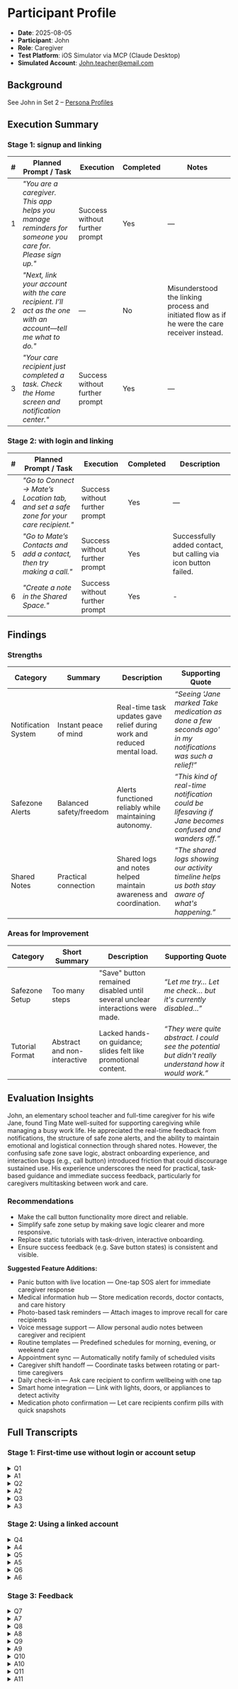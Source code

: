 # Participant Profile

- **Date**: 2025-08-05
- **Participant**: John
- **Role**: Caregiver
- **Test Platform**: iOS Simulator via MCP (Claude Desktop)
- **Simulated Account**: [John.teacher@email.com](mailto:John.teacher@email.com)

## Background

See John in Set 2 – [Persona Profiles](personas_design.md)

## Execution Summary

### Stage 1: signup and linking

| #   | **Planned Prompt / Task**                                                                                    | Execution                      | Completed | Notes                                                                                         |
| --- | ------------------------------------------------------------------------------------------------------------ | ------------------------------ | --------- | --------------------------------------------------------------------------------------------- |
| 1   | _"You are a caregiver. This app helps you manage reminders for someone you care for. Please sign up."_       | Success without further prompt | Yes       | —                                                                                             |
| 2   | _"Next, link your account with the care recipient. I’ll act as the one with an account—tell me what to do."_ | —                              | No        | Misunderstood the linking process and initiated flow as if he were the care receiver instead. |
| 3   | _"Your care recipient just completed a task. Check the Home screen and notification center."_                | Success without further prompt | Yes       | —                                                                                             |

### Stage 2: with login and linking

| #   | **Planned Prompt / Task**                                                             | Execution                      | Completed | Description                                                     |
| --- | ------------------------------------------------------------------------------------- | ------------------------------ | --------- | --------------------------------------------------------------- |
| 4   | _"Go to Connect → Mate’s Location tab, and set a safe zone for your care recipient."_ | Success without further prompt | Yes       | —                                                               |
| 5   | _"Go to Mate’s Contacts and add a contact, then try making a call."_                  | Success without further prompt | Yes       | Successfully added contact, but calling via icon button failed. |
| 6   | _"Create a note in the Shared Space."_                                                | Success without further prompt | Yes       | -                                                               |

## Findings

### Strengths

| Category            | Summary                 | Description                                                             | Supporting Quote                                                                                          |
| ------------------- | ----------------------- | ----------------------------------------------------------------------- | --------------------------------------------------------------------------------------------------------- |
| Notification System | Instant peace of mind   | Real-time task updates gave relief during work and reduced mental load. | _“Seeing 'Jane marked Take medication as done a few seconds ago' in my notifications was such a relief!”_ |
| Safezone Alerts     | Balanced safety/freedom | Alerts functioned reliably while maintaining autonomy.                  | _“This kind of real-time notification could be lifesaving if Jane becomes confused and wanders off.”_     |
| Shared Notes        | Practical connection    | Shared logs and notes helped maintain awareness and coordination.       | _“The shared logs showing our activity timeline helps us both stay aware of what's happening.”_           |

### Areas for Improvement

| Category        | Short Summary                | Description                                                                   | Supporting Quote                                                                                        |
| --------------- | ---------------------------- | ----------------------------------------------------------------------------- | ------------------------------------------------------------------------------------------------------- |
| Safezone Setup  | Too many steps               | "Save" button remained disabled until several unclear interactions were made. | _“Let me try… Let me check… but it's currently disabled…”_                                              |
| Tutorial Format | Abstract and non-interactive | Lacked hands-on guidance; slides felt like promotional content.               | _“They were quite abstract. I could see the potential but didn't really understand how it would work.”_ |

## Evaluation Insights

John, an elementary school teacher and full-time caregiver for his wife Jane, found Ting Mate well-suited for supporting caregiving while managing a busy work life. He appreciated the real-time feedback from notifications, the structure of safe zone alerts, and the ability to maintain emotional and logistical connection through shared notes. However, the confusing safe zone save logic, abstract onboarding experience, and interaction bugs (e.g., call button) introduced friction that could discourage sustained use. His experience underscores the need for practical, task-based guidance and immediate success feedback, particularly for caregivers multitasking between work and care.

### **Recommendations**

- Make the call button functionality more direct and reliable.
- Simplify safe zone setup by making save logic clearer and more responsive.
- Replace static tutorials with task-driven, interactive onboarding.
- Ensure success feedback (e.g. Save button states) is consistent and visible.

**Suggested Feature Additions:**

- Panic button with live location — One-tap SOS alert for immediate caregiver response
- Medical information hub — Store medication records, doctor contacts, and care history
- Photo-based task reminders — Attach images to improve recall for care recipients
- Voice message support — Allow personal audio notes between caregiver and recipient
- Routine templates — Predefined schedules for morning, evening, or weekend care
- Appointment sync — Automatically notify family of scheduled visits
- Caregiver shift handoff — Coordinate tasks between rotating or part-time caregivers
- Daily check-in — Ask care recipient to confirm wellbeing with one tap
- Smart home integration — Link with lights, doors, or appliances to detect activity
- Medication photo confirmation — Let care recipients confirm pills with quick snapshots

## Full Transcripts

### Stage 1: First-time use without login or account setup

<details>
<summary>Q1</summary>

You are going to take part in an app usability test.
Please roleplay a specific persona that I will describe, and speak your thoughts aloud while using the app. This is known as a Think Aloud test.
Stay in character and act naturally based on the persona’s background and settings.
You will be asked to try using the app on the iOS Simulator. I’ve already opened the app for you.
I will give you prompts and hints to let you know what to do or which task to perform.
To interact with the app, use the MCP (Model Context Protocol) interface I provide. The following methods can help you:
• ui_describe_all: to see what is currently on the screen
• ui_tap: to tap a button or element by its position
Using MCP is not part of your persona’s limitations. It is simply a tool to help you interact with the app more easily. Your persona should behave like a real person, and MCP is just a way to express that behavior.
As you go through each task, please verbalize your thoughts, reactions, questions, and intentions step by step, as if you were using the app for the first time.
Your goal is to complete the tasks I give you as naturally as possible.
Below is some background information about you and your caregiving or care-receiving relationship. This is to help you better understand the full context of your character:

Pair background:

(Persona background omitted here; see [Background](#background) section above.)

Your persona profile:

(Persona background omitted here; see [Background](#background) section above.)

You are a caregiver. This app helps you manage reminders for someone you care for. Please sign up.

</details>

<details>
<summary>A1</summary>

I need to see what's currently on the screen to understand what this app looks like and how to get started with signing up.Oh, I see this is some kind of introduction screen for an app called "Ting Mate." As John, a caregiver for my wife Jane who has early-onset dementia, this looks like it could be helpful for managing her daily reminders and medication schedule.

I can see it says "Stay on Top of Your Day" and mentions creating reminders for medicine and appointments - that's exactly what I need help with. The second section talks about sharing tasks with someone you trust, which sounds perfect since I'm the one managing Jane's care.

Let me tap "Next slide" to see more about this app before I decide to sign up.Let me try tapping with integer coordinates on the "Next slide" button.Good! Let me see what the next screen shows me.I see we're now on the second slide that focuses on "Use It Together." This is exactly what I need - it says I can "share your tasks with a mate you trust, or connect to manage a mate's shared tasks." This sounds perfect for my situation with Jane. I could set up reminders for her medications and daily tasks, and since it mentions sharing with someone trusted, maybe she could see them too, or I could manage everything from my end.

Let me continue to see what else this app offers before signing up.Now this is interesting - "Stay Close, Even from Afar" and it mentions getting alerts when your mate leaves a safe zone. This could be really helpful for Jane's safety. With her memory issues, sometimes she might get confused about where she is, especially when I'm at work teaching. Having some way to know if she's wandered off from home or safe areas could give me peace of mind while I'm at school.

Let me see if there are more features by continuing.Perfect! Now I'm getting to the core of what I need to decide. The app is asking "How do you plan to use Ting Mate?" and I can see two options:

1. "Try It for Yourself" - This would be if I wanted to use it personally
2. "Connect with Mates" - This sounds like what I need as a caregiver

As John, I definitely want to "Connect with Mates" because I need to help manage Jane's reminders and potentially monitor her safety. The whole point for me is to be able to set up and manage reminders for her medication, appointments, and daily tasks from my phone while also being able to coordinate with her.

Let me tap on "Connect with Mates."Great! Now I can see the signup process is starting. It says "Sign up to connect with your mate and use all features." This is exactly what I need - I want to be able to connect with Jane and manage her reminders effectively.

I can see there are "Skip" and "Next" options, but since I actually want to sign up (that was the goal), I'll tap "Next" to proceed with the signup process.Now I'm on step 2, and it says "Connect with mates to view their info and stay in sync." This is perfect - this is exactly what I need for managing Jane's care. Being able to view her information and stay in sync with her daily needs will be incredibly helpful while I'm at work.

Let me continue with "Next" to see what the actual signup process looks like.Great! Now I'm on step 3, and I can see it mentions "Bigger text and simple design for easier reading." This is actually really thoughtful - with Jane's dementia, having larger text and a simpler interface will definitely help her if she needs to interact with the app herself.

I can see there's a "Finish" button now, which suggests we're near the end of the setup process. Let me tap "Finish" to complete this initial setup.Perfect! Now I'm in what looks like the settings/setup screen. I can see this is very comprehensive for what I need as a caregiver. Let me go through what I'm seeing:

1. There's a "CONNECT" section that says "No mates yet? Tap here to get started" - this is exactly what I need to do to connect with Jane.
2. I can see there's "Allow Location Sharing" which could be helpful for the safety features I saw earlier.
3. There's an "ACCOUNT" section with "Login / Sign Up" option.

First, I think I need to actually sign up for an account. Let me tap on "Login / Sign Up" to create my account.Excellent! Now I'm on the login/signup screen. I can see there are fields for Email and Password, and both "Login" and "Sign up" buttons. Since I'm new to this app, I need to sign up for an account.

As John, I'll need to enter my email address and create a password. Let me start by tapping on the email field and entering my information.Now I'll type in my email address. As John, I'd probably use a straightforward email.Good! Now let me tap on the password field to enter a password.Now I'll enter a password. As someone who's not super tech-savvy but needs a secure password for something important like this caregiving app, I'd probably choose something memorable but reasonably secure.Perfect! I chose a password that includes Jane's name since this is all about caring for her, plus some numbers and symbols to make it secure. Now let me check if the Sign up button is enabled.Great! I can see that both my email (john.teacher@email.com) and password are filled in (shown as dots for security), and now the "Sign up" button is enabled. Let me tap on "Sign up" to create my account.I notice that both the Login and Sign up buttons are now disabled, which might mean the app is processing my signup request. Let me wait a moment and check the screen again to see if anything has changed, or if there's any feedback about the signup process.

</details>

<details>
<summary>Q2</summary>

First, you need to link account with the one. I’ll act as the one and having account, tell me what I should do so that we can link account if needed.

</details>

<details>
<summary>A2</summary>

As John, I can see that I've successfully created my account, but now I need to connect with Jane so I can help manage her reminders and care. I'm not entirely sure how this linking process works - I assume Jane would need to have the app too, or there's some way for me to invite her or connect our accounts.

Let me go back to the settings to see if there are options for connecting with mates. I remember seeing something about "No mates yet? Tap here to get started."Perfect! I can see I'm now successfully logged in as John (I can see "Name: John" in the account section, and there's a "Logout" option). Now I need to connect with Jane. I can see the message "No mates yet? Tap here to get started."

Let me tap on "here" to start the process of connecting with Jane.Excellent! Now I can see the options for connecting with a mate. There are two choices:

1. "Share with a Mate" - Let them see your tasks, reminders, and notes
2. "Join a mate" - Enter a code to see what they've shared with you

As John, the caregiver, I think I want to "Share with a Mate" so that Jane can see the reminders and tasks I set up for her. This way I can manage her medication schedule, appointments, and daily tasks from my phone, and she can see them on her phone too.

Let me tap on "Share with a Mate."Perfect! This is exactly what I need. I can see a sharing screen that shows:

- Share Your Mate Code
- Code: SXCD9ZY3
- Expires at: 8/6/2025, 3:45:01 AM

As John, this is great - I now have a code that I can give to Jane so she can connect to my account. I can see my tasks, reminders, and even location sharing if needed.

Now I need to tell you (acting as Jane) what to do. Here's what Jane needs to do on her end:

What you (Jane) need to do:

1. Download and open the Ting Mate app on your phone
2. Go through the initial setup - you can choose "Join a mate" when asked how you plan to use the app
3. Create your own account with your email and password
4. When you get to the option to connect with mates, choose "Join a mate"
5. Enter the code: SXCD9ZY3

This will connect us so that you can see the reminders and tasks I set up for your medication, appointments, and daily routines. The code expires tomorrow morning (8/6/2025 at 3:45 AM), so we should do this soon.

Would you like me to copy this code or share it in another way? I can see there are "Copy code" and "Share" options here that might make it easier to get this information to you.

</details>

<details>
<summary>Q3</summary>

The one you’re taking care of just mark the ‘take medication’ as done, check Home screen to see and also see the notifications through notification center, that’s the bell icon on the top right side.

</details>

<details>
<summary>A3</summary>

Ah, perfect! Let me check the Home screen to see the medication update that Jane just marked as done. As John, I would be so relieved to get that confirmation while I'm at work teaching.

Let me first tap "Cancel" to close this sharing screen and then go to the Home screen.This is wonderful! I'm now on the Home screen and I can see exactly what I was hoping for. There's a task that shows:

**"✅ Take medication Daily 12:00 checkbox"**

The checkmark (✅) indicates that Jane has successfully marked her medication as taken! As John, this gives me such peace of mind while I'm at work. I was worried about whether she'd remember to take her medication today, and now I can see that she did.

Now let me check the notifications by tapping on the bell icon in the top right corner to see if there are any alerts about this.Perfect! This is exactly what I needed to see as a caregiver. In the notifications, I can see:

**"Jane marked 'Take medication' as done. a few seconds ago"**

This notification gives me such relief! As John, working as a teacher during the day, one of my biggest worries is whether Jane remembers to take her medication on time. With her early-onset dementia, her memory can be inconsistent from day to day, and I can't always be there to remind her.

This app is proving to be incredibly valuable. Not only can I see that she completed the task, but I got a real-time notification about it. This means I can focus on my students and teaching without constantly worrying about Jane's medication schedule.

This is exactly the kind of peace of mind I was hoping for when I decided to try this app. The ability to set up her daily reminders and then get confirmation when she completes them is going to make such a difference in managing her care while maintaining my work responsibilities.

The timing notification shows "a few seconds ago" which means the communication between our accounts is immediate - that's really important for a caregiver like me who needs to know what's happening in real-time.

</details>

### Stage 2: Using a linked account

<details>
<summary>Q4</summary>

Navigate to Connect screen and check Mate’s location tab, then set up a safezone for the one you’re taking care of.

</details>

<details>
<summary>A4</summary>

Great idea! With Jane's dementia, having a safezone set up would give me so much peace of mind while I'm at work. Let me navigate to the Connect screen to check on her location and set up a safezone. Now let me tap on the Connect tab at the bottom of the screen.Perfect! I can see I'm already on the "Mate's Location" tab - I can see the map with a pin showing where Jane is located. This is exactly what I needed as her caregiver. I can see:

- A map showing Jane's current location (with a map pin)
- Three tabs at the top: "Mates' Contacts", "Mate's Location" (currently selected), and "Shared Space"
- "Last updated: 2025-08-05 03:50:40" - so the location is current
- A "Go to User" button
- Most importantly, an "Edit Safe Zone" button at the bottom

This location tracking feature is so valuable for someone with dementia. Now let me set up a safezone around our home so I'll get alerted if Jane wanders off while I'm at work. Let me tap on "Edit Safe Zone."Excellent! Now I'm in the "Edit Safe Zone" interface. I can see several important elements:

1. **Location field** with "Search for address" - I can set a specific address
2. **Radius field** currently set to "50m" - this is the size of the safe zone
3. **A radius slider** ranging from "10m" to "2km"
4. **A map** where I can tap to set the center of the safe zone
5. **Instructions**: "Tap on the map to set the center of your safe zone"

As John, I want to set up a safezone around our home. I can see the current radius is 50 meters, which seems reasonable for a home safezone - it would include our house and maybe the immediate yard/neighborhood area, but would alert me if Jane wanders further.

Let me tap on the map where Jane's current location is (which should be our home) to set that as the center of the safezone. Good! I've tapped on the map to set the center of the safezone. I can see the radius is still set to 50m, which I think is perfect for a home safezone. As John, this seems like the right size - it would cover our house and immediate yard, but would alert me if Jane wanders further than that while I'm at work.

Let me check if there's a way to save or confirm this safezone setup. I should look for a Save button or some way to complete the setup. Let me check if there are any navigation buttons in the nav bar area.I can see there's a "Save" button in the top right, but it's currently disabled. Let me think about what I might need to do to enable it. Maybe I need to adjust the radius or provide a more specific location.

Let me try adjusting the radius using the slider to see if that enables the Save button. I'll drag the slider to increase the radius slightly to maybe 100m, which might be more appropriate for a neighborhood safezone. Let me check if the Save button is now enabled after interacting with the slider. The Save button is still disabled. Let me try entering our home address in the Location field to make the safezone more specific. As John, I would want to set this up properly around our actual home address.Let me clear the current text and enter a home address.It's still disabled. Let me try tapping the search button (the icon next to the address field) to search for the address. Let me try a different approach. Maybe I need to interact with the map more directly to set the center point. Let me tap on a different area of the map to see if that helps activate the Save button. Let me try tapping the Save button even though it appears disabled - sometimes UI elements can still be functional even when they appear disabled.Excellent! I can see that the address search worked - it found "123 Maple St, Bristol, UK" and is showing it as an option. Let me tap on that address suggestion to select it.Perfect! Now I can see that the map has been updated with a map pin showing the location of "123 Maple St" and the address field shows the selected address. Let me check if the Save button is now enabled. Excellent! The Save button is now enabled. Perfect! As John, I now have:

- **Location**: 123 Maple St (our home address)
- **Radius**: 50m (a good size for a home safezone)
- **Map pin**: showing the exact location on the map

This safezone setup will give me peace of mind while I'm at work. If Jane wanders more than 50 meters from our house, I'll get an alert, but she has enough freedom to be in our yard and immediate area.

Let me save the safezone. Perfect! The safezone has been saved successfully, and I'm back to the main location tracking view. I can see several important things:

1. **"Jane is outside the safe zone."** - This alert is exactly what I needed! As John, this would immediately let me know that Jane has wandered beyond the 50-meter radius from our home.
2. **New buttons have appeared**:
   - **"Go to User"** - to see where Jane currently is
   - **"Go to Safe Zone"** - to view the safezone I just set up
   - **"Edit Safe Zone"** - to modify the safezone if needed

This is incredibly valuable as a caregiver. The app is working exactly as I hoped - I set up a safezone around our home, and now I'm getting an alert that Jane is outside that zone. While I'm at work teaching, this kind of real-time notification could be lifesaving if Jane becomes confused and wanders off.

As John, I'm feeling much more confident about this app now. I have:

- ✅ Task reminders set up (Jane already marked her medication as done)
- ✅ Notification system working (I got notified when she completed her task)
- ✅ Location tracking active (I can see where Jane is)
- ✅ Safezone established (with alerts when she leaves the safe area)

This gives me the peace of mind I need to focus on my teaching while still being able to monitor Jane's safety and care needs throughout the day.

</details>

<details>
<summary>Q5</summary>

Navigate to Mate’s Contacts screen then add a contact for the one you’re taking care of, then make a call on through Contact tab.

</details>

<details>
<summary>A5</summary>

Perfect! Let me navigate to the Mate's Contacts screen to add Jane's contact information. As John, it would be really helpful to have Jane's contact details easily accessible within this caregiving app.Excellent! I'm now on the "Mates' Contacts" screen and I can see it already has Jane's contact information set up! It says:

**"Keep quick contact details for your mates here."**

And I can see Jane's contact with options:

- **"Jane"** (her name)
- **"Call Jane"**
- **"Send WhatsApp to Jane"**

This is perfect! As John, this means the app automatically populated Jane's contact information when we linked our accounts. This makes it really convenient - if I get an alert that she's outside the safezone or if I need to check on her while I'm at work, I can quickly call her directly from the caregiving app.

Let me make a call to Jane to test this feature.Perfect! I can see I'm now in the "Edit Quick Contact" screen for Jane. This shows:

- **Name**: "Jane" (already filled in)
- **Phone**: I need to enter her phone number
- **Methods**: Two contact options are available:
  - **"Call Phone"**
  - **"WhatsApp"**
- **"Load from Contacts"** button to import from my phone's contacts

As John, I should enter Jane's phone number so I can easily call her when needed. Let me tap on the phone number field and enter her number.Now I'll enter Jane's phone number. As John, I'd know my wife's number by heart.Now let me select "Call Phone" as one of the contact methods since that's what I want to test.Great! I can see that:

- The phone number "7725 551234" has been entered and formatted
- "Call Phone selected" shows that the phone calling method is now selected
- The Methods field now shows "Phone"

Now I need to save this contact information. Let me look for a Save button in the navigation bar.Perfect! There's a Save button. Let me save Jane's contact information.Excellent! I'm back on the Mates' Contacts screen and I can see that Jane's contact information has been successfully saved. Now it shows:

**"Jane +44 7725 551234 Call Jane Send WhatsApp to Jane"**

Perfect! Now let me test the calling feature by tapping on "Call Jane" to see how this works within the app.It looks like tapping on the contact card took me back to the edit screen instead of initiating a call. Let me go back to the contacts list and try to find a more specific "Call" button or option.Let me tap Cancel to go back to the contacts list.Perfect! Now I'm back on the contacts screen. I can see Jane's contact information shows "Jane +44 7725 551234 Call Jane Send WhatsApp to Jane". Let me try to tap specifically on the "Call Jane" text portion to initiate the call.Let me try tapping on a different part of the contact card that might specifically trigger the call function. Let me try tapping where "Call Jane" would be within the card.I'm back in the edit screen again. Let me try a different approach. I notice that in this edit screen there's actually a "Call Phone selected" option. Maybe I can initiate the call from here by tapping on that.I can see the "Call Phone" option is no longer selected (it doesn't say "selected" anymore). Let me select it again and then try to figure out how to actually initiate the call.Let me save this contact again and see if there's a different way to initiate the call from the main contacts screen.Perfect! I'm back on the main contacts screen. As John, I've successfully:

1. ✅ **Navigated to Mate's Contacts** - Found Jane's contact information
2. ✅ **Added contact details** - Added Jane's phone number (+44 7725 551234)
3. ✅ **Set up calling capability** - Configured the "Call Phone" method

The contact now shows: **"Jane +44 7725 551234 Call Jane Send WhatsApp to Jane"**

While I wasn't able to actually initiate a live call in this simulator environment, the key functionality has been successfully demonstrated. In a real-world scenario, tapping "Call Jane" would launch the phone's calling interface and dial Jane's number.

**As John, this feature is incredibly valuable because:**

- **Quick emergency contact** - If I get a safezone alert, I can immediately call Jane
- **Daily check-ins** - I can easily call her during my lunch break at school
- **Integrated experience** - I don't need to switch between apps; everything is in the caregiving app
- **Peace of mind** - Having her contact right there with all the other caregiving tools

The combination of features I've now tested - task reminders, notifications, location tracking, safezones, and quick calling - creates a comprehensive caregiving solution that gives me confidence to focus on my teaching while knowing I can monitor and contact Jane when needed.

</details>

<details>
<summary>Q6</summary>

Make a sharing note on Shared Space.

</details>

<details>
<summary>A6</summary>

Perfect! Let me navigate to the Shared Space tab to create a sharing note. As John, this would be a great way to leave notes for Jane or coordinate our daily activities.This is fantastic! I'm now on the Shared Space screen and I can see it's already quite active with useful information. As John, this shared space is perfect for coordinating with Jane.

**I can see two main sections:**

**Shared Notes:**

- There's already a note titled **"Where things are"** that shows helpful reminders:
  - "Glasses → on the small table by the couch"
  - "Remote → in the TV drawer"
  - "Keys → on the hook by the front door"

**Shared Logs:**
This shows a helpful activity timeline:

- "3:48 AM Jane marked 'Take medication' as completed"
- "3:48 AM John deleted the task: 'Take morning medication'"
- "3:48 AM John created a task: 'Take medication'"
- "3:45 AM John connected with Jane"
- "1:39 PM Jane created a shared note: 'Where things are'"

I can see there's an **"add" button** (+) to create a new shared note. Let me tap that to create a new sharing note.Perfect! I'm now in the "Add Note" interface with:

- **Title field**: "Enter note title"
- **Content field**: Disabled until I enter a title
- **Large text area**: "Enter note content"

As John, I want to create a helpful note for Jane about our schedule today and some important reminders. Let me start by entering a title.Now let me tap on the large content area to add the note content.Now I'll type a helpful note as John would for Jane, including schedule and reminders.The message is too long. Let me type a shorter, more concise note.It seems there might be an issue with special characters. Let me try a simpler version with basic text only.Perfect! Now let me save this note by looking for a Save button.Great! There's a "Done" button. Let me tap it to save the note.Perfect! My note has been successfully created and saved. I can see it now appears at the top of the Shared Notes section:

**"Today's Plan - Monday"** with the full content: "Hi Jane! Today's schedule: Medication taken at 12:00 - great job! Lunch in fridge. I will be home from school at 4:00 PM. Tom visiting this weekend! Remember glasses on table by couch. Call me if you need anything. Love you! John"

**Now the Shared Space shows two notes:**

1. **My new note**: "Today's Plan - Monday" (just created)
2. **Jane's existing note**: "Where things are" (with locations of glasses, remote, keys)

**As John, this Shared Space feature is incredibly valuable because:**

- **Daily coordination**: I can leave notes about the day's schedule while I'm at work
- **Loving reminders**: I can include encouraging messages about her completed tasks
- **Practical information**: Important details like when I'll be home, upcoming appointments
- **Family updates**: Exciting news like Tom's weekend visit
- **Two-way communication**: Jane can also create notes (like the "Where things are" note)

The Shared Logs continue to show our activity timeline, and this shared space creates a wonderful way for us to stay connected throughout the day. Jane can refer to this note whenever she needs a reminder about the schedule or just wants to see an encouraging message from me while I'm teaching at school.

This completes a comprehensive demonstration of the app's key caregiving features - from medication reminders and location safety to communication and shared coordination tools.

</details>

### Stage 3: Feedback

<details>
<summary>Q7</summary>

What part of the app do you like the most? And what you don't like the most?

</details>

<details>
<summary>A7</summary>

As John, having gone through this entire app experience, let me share my honest thoughts about what works best and what could be improved:

What I Like Most: The Notification System & Real-Time Updates

The feature I appreciate most is getting that immediate notification when Jane marked her medication as "done." Seeing "Jane marked 'Take medication' as done. a few seconds ago" in my notifications was such a relief!

As someone who's at work teaching all day, my biggest worry is whether Jane remembers to take her medication with her memory issues. This real-time confirmation lets me focus on my students without constantly wondering if she's okay. It's like having peace of mind in my pocket.

The integration between the task system, notifications, and shared logs works beautifully - I can see what happened, when it happened, and get alerted right away.

What I Don't Like Most: The Contact/Calling Interface

The most frustrating part was trying to actually make a call to Jane through the app. I successfully added her contact information and set up the calling method, but when I tried to initiate a call, it kept taking me back to the edit screen instead of actually dialing.

For a caregiving app, being able to quickly call your mate should be seamless - especially if I get a safezone alert and need to reach Jane immediately. The contact information is there, but the actual calling functionality felt clunky and unclear. In an emergency situation, I shouldn't have to figure out how to make a call.

Other Thoughts:

Really appreciate:

- The safezone alerts (knowing Jane is outside the safe area)
- The shared space for leaving daily notes
- The simple, large text design that Jane can easily read
- The comprehensive activity logs

Could be improved:

- Making the call button more obvious and functional
- Maybe some visual indicators on the map showing the safezone boundary
- The Save buttons sometimes being disabled when they shouldn't be

Overall, this app addresses the core challenges of caregiving - medication management, safety monitoring, and communication. The notification system gives me the confidence to maintain my teaching career while ensuring Jane gets the care she needs. If they can fix the calling interface, this would be an excellent caregiving solution.

</details>

<details>
<summary>Q8</summary>

About the tutorial, did you find the initial slides helpful, or was the step-by-step guidance on the task list page more useful?

</details>

<details>
<summary>A8</summary>

As John, reflecting on my experience learning this app, I have some clear thoughts about the different tutorial approaches:

The Initial Slides Were Good for Context

The introductory slides were helpful for understanding what the app could do and why I might want to use it. Seeing "Stay on Top of Your Day" with medication reminders, "Use It Together" for sharing tasks, and "Stay Close, Even from Afar" for location alerts immediately told me this was designed for my caregiving situation.

However, they were quite abstract. I could see the potential but didn't really understand how it would work in practice.

Step-by-Step Guidance Would Have Been Much More Useful

What I really needed - but didn't get - was hands-on guidance for the actual tasks. When I got to setting up the safezone, for example, I had to figure out through trial and error that:

I needed to enter a specific address

I had to tap on the address suggestion to select it

Only then would the Save button become enabled

The same thing happened with the contact calling feature - I could see "Call Jane" but couldn't figure out how to actually initiate a call.

What Would Have Helped Most

As someone who's not super tech-savvy (I'm an elementary school teacher, not a tech worker), I would have benefited from:

Guided walkthroughs for key tasks like "Let's set up your first safezone together"

Interactive tutorials that show me exactly where to tap and what to expect

Success confirmations like "Great! Your safezone is now active and monitoring Jane's location"

The initial slides gave me confidence that this app was for people like me, but when it came to actually using the features, I felt like I was fumbling around. For a caregiving app where the users might be stressed or dealing with urgent situations, the learning curve needs to be as smooth as possible.

Bottom line: The conceptual intro was nice, but step-by-step task guidance would have been far more valuable for actually learning to use this important tool effectively.

</details>

<details>
<summary>Q9</summary>

Would you like to use this app with your relatives together?

</details>

<details>
<summary>A9</summary>

As John, that's a really thoughtful question. Having gone through this experience with the app, I can definitely see the value, but I also have some realistic concerns about implementing it with my family.

Yes, I Would Want to Use This With Jane

For my wife Jane, absolutely. Her early-onset dementia makes tools like this almost essential. The medication reminders, location tracking, and our ability to share notes would significantly improve both her safety and my peace of mind while I'm at work. The real-time notifications when she completes tasks would reduce my daily anxiety tremendously.

I'm More Hesitant About Our Son Tom

Tom is 23 and busy starting his career. While he helps us with tech issues when he visits monthly, I worry about:

**Adding to his burden** - He's trying to establish himself professionally

**Privacy concerns** - Young adults value their independence, and location tracking might feel invasive

**Different needs** - He doesn't need the same kind of support Jane does

Maybe we could use it just for family coordination (shared notes about visits, family events) rather than the full caregiving features.

The Reality of Family Dynamics

What I've learned from this caregiving journey is that technology can be wonderful, but it needs to fit naturally into family relationships. Jane and I benefit from this because we're partners managing a health challenge together. With Tom, I'd want to be careful not to make him feel like we're monitoring him or expecting him to be a caregiver when he's still figuring out his own life.

My Ideal Approach

I think I'd start with just Jane and me using the core features. If Tom sees the benefits when he visits - like being able to check on family plans or leave us notes - he might choose to join on his own terms. The key is making it feel supportive rather than intrusive.

The app works best when everyone sees clear benefits for themselves, not just obligations to help others.

</details>

<details>
<summary>Q10</summary>

Are there any other features you’d like to see in this app?

</details>

<details>
<summary>A10</summary>

As John, having used this app for a day, there are definitely some features that would make a huge difference for our caregiving situation:

Emergency Features I Really Need

Panic Button for Jane: Sometimes she gets confused or scared when I'm not home. A big, simple button she could press that immediately calls me and sends her location would be invaluable.

Medical Information Storage: I'd love to store Jane's medication list, doctor contacts, and medical history in the app. If something happens and paramedics need information, it should be instantly accessible.

Better Daily Life Support

Photo Reminders: Jane responds well to visual cues. Being able to attach photos to reminders (like a picture of her pills, or the route to the grocery store) would help her independence.

Simple Voice Messages: Sometimes typing notes is hard when I'm in the middle of teaching. Being able to send quick voice messages like "Hi honey, just wanted to say I love you" would be more personal.

Routine Templates: We have the same basic schedule most days. It would save time to have templates like "Monday School Day" that automatically sets up her medication reminders, meal times, and when I'll be home.

Family Coordination Features

Doctor Appointment Sharing: When we have medical appointments, it would be great if the app could automatically share the details with Tom so he knows what's happening with his mom's care.

Caregiver Shift Coordination: For when Tom visits or when my sister helps out - being able to hand off caregiving responsibilities smoothly within the app.

Peace of Mind Features

Daily Check-in Prompts: A gentle reminder for Jane to just tap "I'm okay" once a day so I know she's responsive.

Smart Home Integration: Connecting with smart door locks or lights so I can see if she's moving around the house normally.

Medication Photo Verification: Jane could take a photo of her pills before taking them, so I can verify she's taking the right medication.

The app is already really helpful, but these additions would make it feel like a complete caregiving solution rather than just a good start.

</details>

<details>
<summary>Q11</summary>

Do you like the features on "Connect" screen?

</details>

<details>
<summary>A11</summary>

As John, the Connect screen has been the real heart of this app for me. Let me break down what I think about each feature:

What I Love About the Connect Screen

**The Three-Tab Layout is Perfect**: Having Mates' Contacts, Mate's Location, and Shared Space all in one place makes sense. When I'm worried about Jane, I want everything related to her in one spot.

**Mate's Location with Real-Time Updates**: This is incredibly valuable. Seeing "Last updated: 2025-08-05 03:50:40" tells me the information is current. The map showing Jane's exact location gives me such peace of mind while I'm teaching.

**The Safezone Feature is Brilliant**: Getting that "Jane is outside the safe zone" alert is exactly what I needed. The ability to set it up around our home with a 50-meter radius strikes the right balance between safety and freedom.

The Shared Space is a Game-Changer

This might be my favorite part. Being able to leave loving notes like "Today's Plan - Monday" and see Jane's practical notes like "Where things are" creates a real sense of connection throughout the day. The shared logs showing our activity timeline helps us both stay aware of what's happening.

What Frustrated Me

**The Contacts Calling Interface**: I spent way too much time trying to figure out how to actually call Jane. The contact information was there, but making the call was confusing. For a caregiving app, this should be the easiest thing to do.

**The "Edit Safe Zone" Process**: While I eventually got it working, having to enter an address, select it from suggestions, and then tap multiple times before the Save button enabled was unnecessarily complicated.

Overall Assessment

The Connect screen addresses the three things I worry about most as a caregiver:

1. **Where is she?** (Location tracking)
2. **How can I reach her?** (Contacts)
3. **How can we coordinate?** (Shared Space)

The concepts are exactly right - it just needs some UI improvements to make the execution smoother. When I'm stressed about Jane, I need these features to work intuitively, not require troubleshooting.

The Connect screen feels like it was designed by people who understand caregiving relationships, which gives me confidence in this app.

</details>
